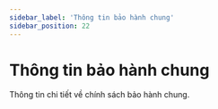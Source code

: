 ```yaml
---
sidebar_label: 'Thông tin bảo hành chung'
sidebar_position: 22
---
```


# Thông tin bảo hành chung

Thông tin chi tiết về chính sách bảo hành chung.